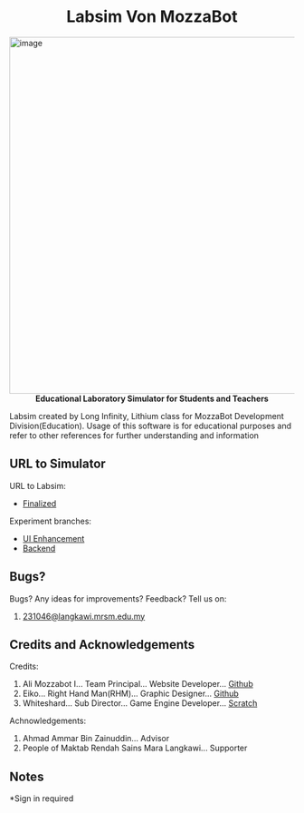 <h1 align="center">Labsim Von MozzaBot</h1>

<img width="1350" height="629" alt="image" src="https://github.com/user-attachments/assets/d864fe17-c042-4379-bb97-362efdfe8658" />

<div align="center">
  <strong>Educational Laboratory Simulator for Students and Teachers</strong>
</div>

Labsim created by Long Infinity, Lithium class for MozzaBot Development Division(Education).
Usage of this software is for educational purposes and refer to other references for further understanding and information

## URL to Simulator
URL to Labsim:
- [Finalized](labsim.vercel.app)

Experiment branches:
- [UI Enhancement](tinyurl.com/labsim-gamma)
- [Backend](tinyurl.com/labsim-backend)

## Bugs?
Bugs? Any ideas for improvements? Feedback?
Tell us on:
1. 231046@langkawi.mrsm.edu.my

## Credits and Acknowledgements
Credits:
1. Ali Mozzabot I... Team Principal...            Website Developer...      [Github](https://github.com/RaspberryPiNArduinoUser)
2. Eiko...             Right Hand Man(RHM)...     Graphic Designer...       [Github](https://github.com/zhafryanir)
3. Whiteshard...       Sub Director...            Game Engine Developer...  [Scratch](https://scratch.mit.edu/users/extwoiskindasus/)

Achnowledgements:
1. Ahmad Ammar Bin Zainuddin...                      Advisor
2. People of Maktab Rendah Sains Mara Langkawi...    Supporter

## Notes
*Sign in required

